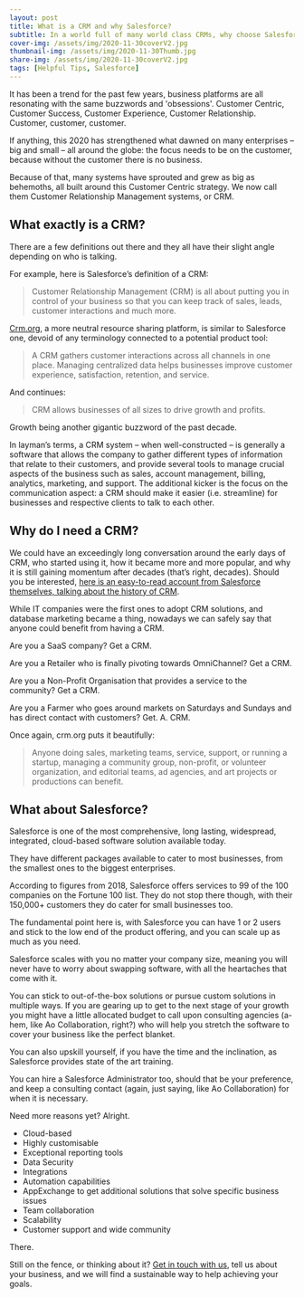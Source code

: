 ```yaml
---
layout: post
title: What is a CRM and why Salesforce?
subtitle: In a world full of many world class CRMs, why choose Salesforce.
cover-img: /assets/img/2020-11-30coverV2.jpg
thumbnail-img: /assets/img/2020-11-30Thumb.jpg
share-img: /assets/img/2020-11-30coverV2.jpg
tags: [Helpful Tips, Salesforce]
---
```


It has been a trend for the past few years, business platforms are all resonating with the same buzzwords and 'obsessions'. Customer Centric, Customer Success, Customer Experience, Customer Relationship. Customer, customer, customer.

If anything, this 2020 has strengthened what dawned on many enterprises – big and small – all around the globe: the focus needs to be on the customer, because without the customer there is no business.

Because of that, many systems have sprouted and grew as big as behemoths, all built around this Customer Centric strategy. We now call them Customer Relationship Management systems, or CRM.


## What exactly is a CRM?
There are a few definitions out there and they all have their slight angle depending on who is talking.

For example, here is Salesforce’s definition of a CRM:
> Customer Relationship Management (CRM) is all about putting you in control of your business so that you can keep track of sales, leads, customer interactions and much more.

[Crm.org](https://crm.org/), a more neutral resource sharing platform, is similar to Salesforce one, devoid of any terminology connected to a potential product tool:
> A CRM gathers customer interactions across all channels in one place. Managing centralized data helps businesses improve customer experience, satisfaction, retention, and service.

And continues:
> CRM allows businesses of all sizes to drive growth and profits.

Growth being another gigantic buzzword of the past decade.

In layman’s terms, a CRM system – when well-constructed – is generally a software that allows the company to gather different types of information that relate to their customers, and provide several tools to manage crucial aspects of the business such as sales, account management, billing, analytics, marketing, and support. The additional kicker is the focus on the communication aspect: a CRM should make it easier (i.e. streamline) for businesses and respective clients to talk to each other.

## Why do I need a CRM?
We could have an exceedingly long conversation around the early days of CRM, who started using it, how it became more and more popular, and why it is still gaining momentum after decades (that’s right, decades). Should you be interested, [here is an easy-to-read account from Salesforce themselves, talking about the history of CRM](https://www.salesforce.com/ap/hub/crm/the-complete-crm-history/).

While IT companies were the first ones to adopt CRM solutions, and database marketing became a thing, nowadays we can safely say that anyone could benefit from having a CRM.

Are you a SaaS company? Get a CRM.

Are you a Retailer who is finally pivoting towards OmniChannel? Get a CRM.

Are you a Non-Profit Organisation that provides a service to the community? Get a CRM.

Are you a Farmer who goes around markets on Saturdays and Sundays and has direct contact with customers? Get. A. CRM.

Once again, crm.org puts it beautifully:
> Anyone doing sales, marketing teams, service, support, or running a startup, managing a community group, non-profit, or volunteer organization, and editorial teams, ad agencies, and art projects or productions can benefit.


## What about Salesforce?
Salesforce is one of the most comprehensive, long lasting, widespread, integrated, cloud-based software solution available today.

They have different packages available to cater to most businesses, from the smallest ones to the biggest enterprises.

According to figures from 2018, Salesforce offers services to 99 of the 100 companies on the Fortune 100 list. They do not stop there though, with their 150,000+ customers they do cater for small businesses too.

The fundamental point here is, with Salesforce you can have 1 or 2 users and stick to the low end of the product offering, and you can scale up as much as you need.

Salesforce scales with you no matter your company size, meaning you will never have to worry about swapping software, with all the heartaches that come with it.

You can stick to out-of-the-box solutions or pursue custom solutions in multiple ways. If you are gearing up to get to the next stage of your growth you might have a little allocated budget to call upon consulting agencies (a-hem, like Ao Collaboration, right?) who will help you stretch the software to cover your business like the perfect blanket.

You can also upskill yourself, if you have the time and the inclination, as Salesforce provides state of the art training.

You can hire a Salesforce Administrator too, should that be your preference, and keep a consulting contact (again, just saying, like Ao Collaboration) for when it is necessary.

Need more reasons yet? Alright.
*	Cloud-based
*	Highly customisable
*	Exceptional reporting tools
*	Data Security
*	Integrations 
*	Automation capabilities
*	AppExchange to get additional solutions that solve specific business issues
*	Team collaboration
*	Scalability
*	Customer support and wide community

There.

Still on the fence, or thinking about it?
[Get in touch with us](https://aocollab.tech/contact/), tell us about your business, and we will find a sustainable way to help achieving your goals.
